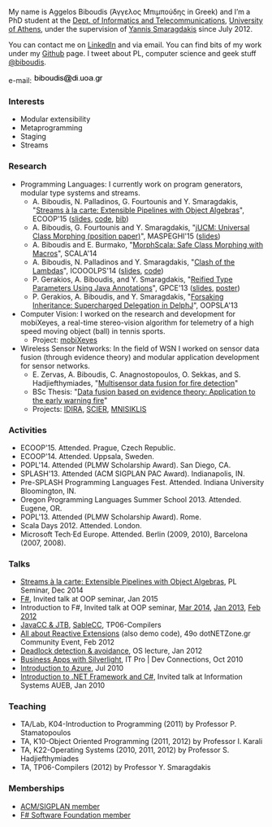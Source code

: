 
My name is Aggelos Biboudis (Άγγελος Μπιμπούδης in Greek) and I’m a PhD student
at the [Dept. of Informatics and Telecommunications](http://www.di.uoa.gr/), [University of Athens](http://www.uoa.gr/), under the
supervision of [Yannis Smaragdakis](http://www.di.uoa.gr/~smaragd/) since July 2012.

You can contact me on [LinkedIn](https://www.linkedin.com/in/biboudis) and via
email. You can find bits of my work under my
[Github](https://github.com/biboudis) page. I tweet about PL, computer
science and geek stuff [@biboudis](https://twitter.com/biboudis).

e-mail: ![](images/myemail.png) 

### Interests

- Modular extensibility
- Metaprogramming
- Staging
- Streams

### Research

- Programming Languages: I currently work on program generators, modular type systems and streams.
  - A. Biboudis, N. Palladinos, G. Fourtounis and Y. Smaragdakis,
    "[Streams à la carte: Extensible Pipelines with Object Algebras][]",
    ECOOP'15 ([slides](https://speakerdeck.com/biboudis/streams-a-la-carte),
    [code](http://biboudis.github.io/streamalg/), [bib](bibliography/streams-ecoop15.bib))
  - A. Biboudis, G. Fourtounis and Y. Smaragdakis,
    "[jUCM: Universal Class Morphing (position paper)][]", MASPEGHI'15
    ([slides](https://speakerdeck.com/biboudis/jucm-universal-class-morphing))
  - A. Biboudis and E. Burmako,
    "[MorphScala: Safe Class Morphing with Macros][]", SCALA'14
  - A. Biboudis, N. Palladinos and Y. Smaragdakis, "[Clash of the Lambdas][]",
    ICOOOLPS'14
    ([slides](https://speakerdeck.com/biboudis/clash-of-the-lambdas),
    [code](http://biboudis.github.io/clashofthelambdas/))
  - P. Gerakios, A. Biboudis, and Y. Smaragdakis,
    "[Reified Type Parameters Using Java Annotations][]", GPCE'13
    ([slides](https://speakerdeck.com/biboudis/reified-type-parameters-using-java-annotations),
    [poster](/papers/reified-annot-gpce13-poster.pdf))
  - P. Gerakios, A. Biboudis, and Y. Smaragdakis,
    "[Forsaking Inheritance: Supercharged Delegation in DelphJ][]", OOPSLA'13
- Computer Vision: I worked on the research and development for mobiXeyes, a
  real-time stereo-vision algorithm for telemetry of a high speed moving object
  (ball) in tennis sports.
  - Project: [mobiXeyes][]
- Wireless Sensor Networks: In the field of WSN I worked on sensor data fusion
  (through evidence theory) and modular application development for sensor
  networks.
  - E. Zervas, A. Biboudis, C. Anagnostopoulos, O. Sekkas, and
    S. Hadjiefthymiades, "[Multisensor data fusion for fire detection][]"
  - BSc Thesis:
    "[Data fusion based on evidence theory: Application to the early warning fire][]"
  - Projects: [IDIRA](http://www.idira.eu/), [SCIER](http://www.scier.eu/),
    [MNISIKLIS](http://speech.di.uoa.gr/mnisiklis/)

[Data fusion based on evidence theory: Application to the early warning fire]: http://p-comp.di.uoa.gr/resources/Aggelos_Mpimpoudis_Ptyxiaki.pdf

[Multisensor data fusion for fire detection]: http://dx.doi.org/10.1016/j.inffus.2009.12.006

[mobiXeyes]: http://www.mobics.gr/projects/mobiXeyes

[Streams à la carte: Extensible Pipelines with Object Algebras]: http://drops.dagstuhl.de/opus/volltexte/2015/5239/

[jUCM: Universal Class Morphing (position paper)]: http://arxiv.org/abs/1506.05270

[MorphScala: Safe Class Morphing with Macros]: /papers/morphscala.pdf

[Clash of the Lambdas]: http://arxiv.org/abs/1406.6631

[Reified Type Parameters Using Java Annotations]: /papers/reified-annot-gpce13.pdf

[Forsaking Inheritance: Supercharged Delegation in DelphJ]: /papers/forsaking-inheritance-oopsla13.pdf

### Activities

- ECOOP'15. Attended. Prague, Czech Republic.
- ECOOP'14. Attended. Uppsala, Sweden.
- POPL'14. Attended (PLMW Scholarship Award). San Diego, CA.
- SPLASH'13. Attended (ACM SIGPLAN PAC Award). Indianapolis, IN.
- Pre-SPLASH Programming Languages Fest. Attended. Indiana University Bloomington, IN.
- Oregon Programming Languages Summer School 2013. Attended. Eugene, OR.
- POPL'13. Attended (PLMW Scholarship Award). Rome.
- Scala Days 2012. Attended. London.
- Microsoft Tech·Ed Europe. Attended. Berlin (2009, 2010), Barcelona (2007, 2008).

### Talks

- [Streams à la carte: Extensible Pipelines with Object Algebras](https://slides.com/biboudis/streamalg-presentation/),
  PL Seminar, Dec 2014
- [F#](http://slides.com/biboudis/fs/), Invited talk at OOP seminar, Jan 2015
- Introduction to F#, Invited talk at OOP seminar,
  [Mar 2014](https://speakerdeck.com/biboudis/introduction-to-f-number-3-dot-1),
  [Jan 2013](https://speakerdeck.com/biboudis/introduction-to-f-number-3-dot-0),
  [Feb 2012](https://speakerdeck.com/biboudis/introduction-to-f-number)
- [JavaCC & JTB](https://speakerdeck.com/biboudis/javacc-and-jtb-tutorial),
  [SableCC](https://speakerdeck.com/biboudis/sablecc), TP06-Compilers
- [All about Reactive Extensions](https://speakerdeck.com/biboudis/all-about-rx-in-greek)
  (also demo code), 49ο dotNETZone.gr Community Event, Feb 2012
- [Deadlock detection & avoidance](https://speakerdeck.com/biboudis/deadlocks),
  OS lecture, Jan 2012
- [Business Apps with Silverlight](https://speakerdeck.com/biboudis/lob-applications-with-silverlight-in-greek),
  IT Pro | Dev Connections, Oct 2010
- [Introduction to Azure](https://speakerdeck.com/biboudis/introduction-to-azure),
  Jul 2010
- [Introduction to .NET Framework and C#](https://speakerdeck.com/biboudis/introduction-to-net-and-c-number-in-greek),
  Invited talk at Information Systems AUEB, Jan 2010

### Teaching
- TA/Lab, K04-Introduction to Programming (2011) by Professor P. Stamatopoulos
- TA, K10-Object Oriented Programming (2011, 2012) by Professor I. Karali
- TA, K22-Operating Systems (2010, 2011, 2012) by Professor S. Hadjiefthymiades
- TA, TP06-Compilers (2012) by Professor Y. Smaragdakis

### Memberships
- [ACM/SIGPLAN member](http://campus.acm.org/public/vcard/vcard.cfm?handle=biboudis)
- [F# Software Foundation member](http://fsharp.org/)
